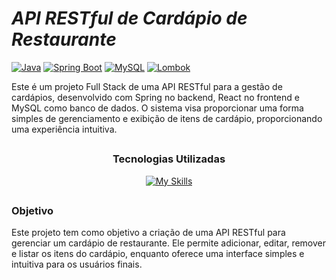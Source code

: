 # *API RESTful de Cardápio de Restaurante*
[![Java](https://img.shields.io/badge/Java-17-%23ED8B00?logo=openjdk)](https://jdk.java.net/17/)
[![Spring Boot](https://img.shields.io/badge/Spring_Boot-3.1.5-%236DB33F?logo=spring)](https://spring.io/projects/spring-boot)
[![MySQL](https://img.shields.io/badge/MySQL-%234479A1?logo=mysql&logoColor=white)](https://www.mysql.com)
[![Lombok](https://img.shields.io/badge/Lombok-%2318A5A5?logo=lombok&logoColor=white)](https://projectlombok.org/)

Este é um projeto Full Stack de uma API RESTful para a gestão de cardápios, desenvolvido com Spring no backend, React no frontend e MySQL como banco de dados. O sistema visa proporcionar uma forma simples de gerenciamento e exibição de itens de cardápio, proporcionando uma experiência intuitiva.

<h2></h2>

<div align="center">
  <h3>Tecnologias Utilizadas</h3>
  
  [![My Skills](https://skillicons.dev/icons?i=git,java,spring,mysql,react&perline=8)](https://skillicons.dev)
</div>
<h2></h2>

<h3>Objetivo</h3>
Este projeto tem como objetivo a criação de uma API RESTful para gerenciar um cardápio de restaurante. Ele permite adicionar, editar, remover e listar os itens do cardápio, enquanto oferece uma interface simples e intuitiva para os usuários finais.
